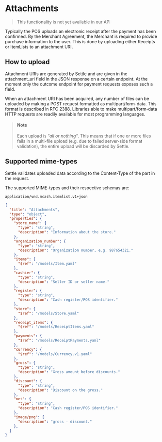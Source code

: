 # Attachments

<!-- theme: warning -->
> This functionality is not yet available in our API

Typically the POS uploads an electronic receipt after the payment has been confirmed.
By the Merchant Agreement, the Merchant is required to provide purchase information to the user. This is done by uploading either Receipts or ItemLists to an attachment URI.

## How to upload

Attachment URIs are generated by Settle and are given in the attachment_uri field in the JSON response on a certain endpoint. At the moment only the outcome endpoint for payment requests exposes such a field.

When an attachment URI has been acquired, any number of files can be uploaded by making a POST request formatted as multipart/form-data. This format is described in RFC 2388. Libraries able to make multipart/form-data HTTP requests are readily available for most programming languages.

> #### Note
>
> Each upload is *"all or nothing"*. This means that if one or more files fails in a multi-file upload (e.g. due to failed server-side format validation), the entire upload will be discarded by Settle.

## Supported mime-types

Settle validates uploaded data according to the Content-Type of the part in the request.

The supported MIME-types and their respective schemas are:

`application/vnd.mcash.itemlist.v1+json`

```json json_schema
{
  "title": "Attachments",
  "type": "object",
  "properties": {
    "store_name": {
      "type": "string",
      "description": "Information about the store."
    },
    "organization_number": {
      "type": "string",
      "description": "Organization number, e.g. 987654321."
    },
    "items": {
      "$ref": "/models/Item.yaml"
    },
    "cashier": {
      "type": "string",
      "description": "Seller ID or seller name."
    },
    "register": {
      "type": "string",
      "description": "Cash register/POS identifier."
    },
    "store": {
      "$ref": "/models/Store.yaml"
    },
    "receipt_items": {
      "$ref": "/models/ReceiptItems.yaml"
    },
    "payments": {
      "$ref": "/models/ReceiptPayments.yaml"
    },
    "currency": {
      "$ref": "/models/Currency.v1.yaml"
    },
    "gross": {
      "type": "string",
      "description": "Gross amount before discounts."
    },
    "discount": {
      "type": "string",
      "description": "Discount on the gross."
    },
    "net": {
      "type": "string",
      "description": "Cash register/POS identifier."
    },
    "image/png": {
      "description": "gross - discount."
    },
  }
}
```
